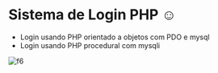 # Sistema de Login PHP :relaxed:
- Login usando PHP orientado a objetos com PDO e mysql
- Login usando PHP procedural com mysqli  
   
 
![f6](https://user-images.githubusercontent.com/73945572/105244300-10f57d80-5b4f-11eb-82c7-e450906ff728.jpg)
